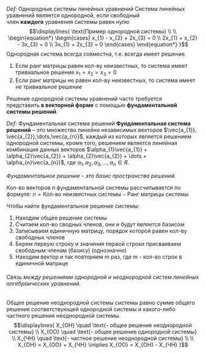 
_Def:_ Однородные системы линейных уравнений
Система линейных уравнений является однородной, если свободный член **каждого** уравнения системы равен нулю
$$\displaylines{
\text{Пример однородной системы} \\ \\
\begin{equation*}
	\begin{cases}
      x_{1} - x_{2} + 2x_{3} = 0 \\
      2x_{1} + x_{2} - 3x_{3} = 0 \\
      3x_{1} + 2x_{3} = 0
    \end{cases}
\end{equation*}
}$$
Однородная система всегда совместна, т.е. всегда имеет решение.
1) Если ранг матрицы равен кол-ву неизвестных, то система имеет тривиальное решение $x_{1} = x_{2} = x_{3} = 0$
2) Если ранг матрицы не равен кол-ву неизвестных, то система имеет не тривиальное решение

Решение однородной системы уравнений часто требуется представить **в векторной форме** с помощью **фундаментальной системы решений**.

_Def:_ Фундаментальная система решений
**Фундаментальная система решений** – это множество линейно независимых векторов $\vec{a_{1}}, \vec{a_{2}},\dots,\vec{a_{n}}$, каждый из которых является решением однородной системы, кроме того, решением является линейная комбинация данных векторов $\alpha_{1}\vec{a_{1}} + \alpha_{2}\vec{a_{2}} + \alpha_{2}\vec{a_{2}} + \dots + \alpha_{n}\vec{a_{n}}$, где $\alpha_{1}, \alpha_{2}, \alpha_{3}, \dots, \alpha_{n} \in R$.

_Фундаментальное решение - это базис пространства решений._

Кол-во векторов $n$ фундаментальной системы рассчитывается по формуле:
$n = \text{Кол-во неизвестных системы} - \text{Ранг матрицы системы}$

Чтобы найти фундаментальное решение системы:
1) Находим общее решение системы
2) Считаем кол-во сводных членов, они и будут является базисом
3) Записываем единичную матрицу, порядок которой равен кол-ву свободных членов
4) Берем первую строку и значения первой строки присваиваем свободным членам (базису) (однозначно)
5) Находим вектор и так повторяем m раз, где m - кол-во строк в единичной матрице
###### Связь между решениями однородной и неоднородной систем линейных алгебраических уравнений.
Общее решение неоднородной системы системы равно сумме общего решения соответствующей однородной системы и какого-либо частного решения неоднородной системы. 
$$\displaylines{
X_{OH} \quad \text{- общее решение неоднородной системы} \\
X_{OO} \quad \text{- общее решение однородной системы} \\
X_{ЧН} \quad \text{- частное решение неоднородной системы} \\ \\
X_{OH} = X_{OO} + X_{ЧН} \implies X_{OO} = X_{OH} - X_{ЧН}
}$$



